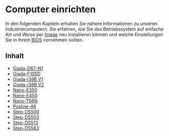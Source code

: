 # Computer einrichten

In den folgenden Kapiteln erhalten Sie nähere Informationen zu unseren Industriecomputern. Sie erfahren, wie Sie das Betriebssystem auf einfache Art und Weise per [Image] neu installieren können und welche Einstellungen Sie in Ihrem [BIOS] vornehmen sollten.

## Inhalt

* [Giada-D67-N1](Giada-D67-N1/README.md)
* [Giada-F105D](Giada-F105D/README.md)
* [Giada-i39B V1](Giada-i39B-V1/README.md)
* [Giada-i39B V2](Giada-i39B-V2/README.md)
* [Nano-E350](Nano-E350/README.md)
* [Nano-E450](Nano-E450/README.md)
* [Nano-T56N](Nano-T56N/README.md)
* [Posline-46](Posline-46/README.md)
* [Step-DS500](Step-DS500/README.md)
* [Step-DS503](Step-DS503/README.md)
* [Step-DS513](Step-DS513/README.md)
* [Step-DS563](Step-DS563/README.md)


[Image]: ../simple-glossary.md#image
[BIOS]: ../simple-glossary.md#bios